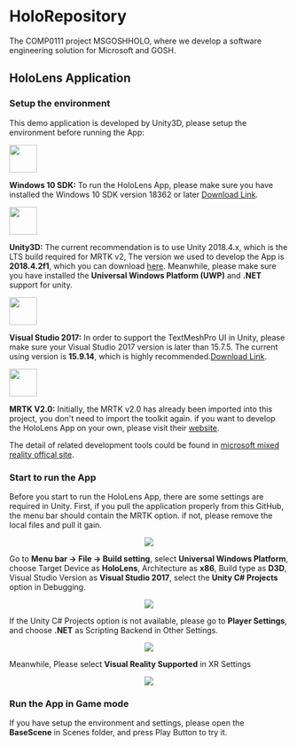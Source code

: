 # HoloRepository
The COMP0111 project MSGOSHHOLO, where we develop a software engineering solution for Microsoft and GOSH.

## HoloLens Application
### Setup the environment
This demo application is developed by Unity3D, please setup the environment before running the App:
<p align="left">
    <img src="./HoloRepositoryDemoApplication/Images/windows10_logo.png" height="50">
</p>

**Windows 10 SDK:** To run the HoloLens App, please make sure you have installed the Windows 10 SDK version 18362 or later [Download Link](https://developer.microsoft.com/en-US/windows/downloads/windows-10-sdk).

<p align="left">
    <img src="./HoloRepositoryDemoApplication/Images/unity_logo.png" height="50">
</p>

**Unity3D:** The current recommendation is to use Unity 2018.4.x, which is the LTS build required for MRTK v2, The version we used to develop the App is **2018.4.2f1**, which you can download [here](https://unity3d.com/unity/whats-new/2018.4.2). Meanwhile, please make sure you have installed the **Universal Windows Platform (UWP)** and **.NET** support for unity.

<p align="left">
    <img src="./HoloRepositoryDemoApplication/Images/visualstudio_logo.png" height="50">
</p>

**Visual Studio 2017:** In order to support the TextMeshPro UI in Unity, please make sure your Visual Studio 2017 version is later than  15.7.5. The current using version is **15.9.14**, which is highly recommended.[Download Link](https://visualstudio.microsoft.com/downloads/).
<p align="left">
    <img src="./HoloRepositoryDemoApplication/Images/mrtkicon.jpg" height="50">
</p>

**MRTK V2.0:** Initially, the MRTK v2.0 has already been imported into this project, you don't need to import the toolkit again. if you want to develop the HoloLens App on your own, please visit their [website](https://github.com/microsoft/MixedRealityToolkit-Unity).


The detail of related development tools could be found in [microsoft mixed reality offical site](https://docs.microsoft.com/en-us/windows/mixed-reality/install-the-tools).

### Start to run the App
Before you start to run the HoloLens App, there are some settings are required in Unity. First, if you pull the application properly from this GitHub, the menu bar should contain the MRTK option. if not, please remove the local files and pull it gain.

<p align="center">
    <img src="./HoloRepositoryDemoApplication/Images/MRTK.png">
</p>

Go to **Menu bar -> File -> Build setting**, select **Universal Windows Platform**, choose Target Device as **HoloLens**, Architecture as **x86**, Build type as **D3D**, Visual Studio Version as **Visual Studio 2017**, select the **Unity C# Projects** option in Debugging.

<p align="center">
    <img src="./HoloRepositoryDemoApplication/Images/BuildSetting.png">
</p>

If the Unity C# Projects option is not available, please go to **Player Settings**, and choose **.NET** as Scripting Backend in Other Settings.

<p align="center">
    <img src="./HoloRepositoryDemoApplication/Images/OtherSetting.png">
</p>

Meanwhile, Please select **Visual Reality Supported** in XR Settings

<p align="center">
    <img src="./HoloRepositoryDemoApplication/Images/XRSettings.png">
</p>

### Run the App in Game mode
If you have setup the environment and settings, please open the **BaseScene** in Scenes folder, and press Play Button to try it.
